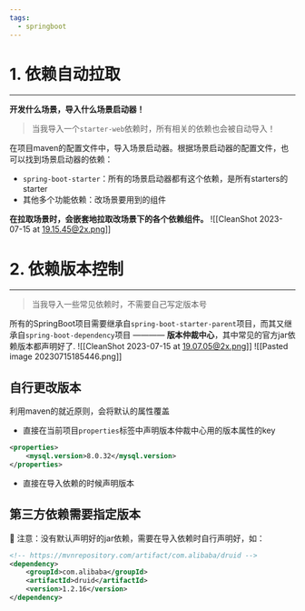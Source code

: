 ```yaml
---
tags:
  - springboot
---
```


# 1. 依赖自动拉取
-----
**开发什么场景，导入什么场景启动器！**

>当我导入一个`starter-web`依赖时，所有相关的依赖也会被自动导入！

在项目maven的配置文件中，导入场景启动器。根据场景启动器的配置文件，也可以找到场景启动器的依赖：
- `spring-boot-starter`：所有的场景启动器都有这个依赖，是所有starters的starter
- 其他多个功能依赖：改场景要用到的组件

**在拉取场景时，会嵌套地拉取改场景下的各个依赖组件。**
![[CleanShot 2023-07-15 at 19.15.45@2x.png]]

# 2. 依赖版本控制
----
>当我导入一些常见依赖时，不需要自己写定版本号

所有的SpringBoot项目需要继承自`spring-boot-starter-parent`项目，而其又继承自`spring-boot-dependency`项目 ———— **版本仲裁中心**，其中常见的官方jar依赖版本都声明好了.
![[CleanShot 2023-07-15 at 19.07.05@2x.png]]
![[Pasted image 20230715185446.png]]
## 自行更改版本
利用maven的就近原则，会将默认的属性覆盖
- 直接在当前项目`properties`标签中声明版本仲裁中心用的版本属性的key
```xml
<properties>
	<mysql.version>8.0.32</mysql.version>
</properties>
```
- 直接在导入依赖的时候声明版本
## 第三方依赖需要指定版本
🚧 注意：没有默认声明好的jar依赖，需要在导入依赖时自行声明好，如：
```xml
<!-- https://mvnrepository.com/artifact/com.alibaba/druid -->
<dependency>
    <groupId>com.alibaba</groupId>
    <artifactId>druid</artifactId>
    <version>1.2.16</version>
</dependency>

```

